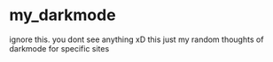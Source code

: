 # my_darkmode
ignore this. you dont see anything xD this just my random thoughts of darkmode for specific sites
